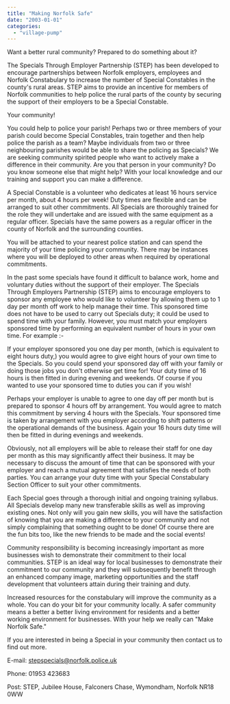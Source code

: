 ```yaml
---
title: "Making Norfolk Safe"
date: "2003-01-01"
categories: 
  - "village-pump"
---
```


Want a better rural community? Prepared to do something about it?

The Specials Through Employer Partnership (STEP) has been developed to encourage partnerships between Norfolk employers, employees and Norfolk Constabulary to increase the number of Special Constables in the county's rural areas. STEP aims to provide an incentive for members of Norfolk communities to help police the rural parts of the county by securing the support of their employers to be a Special Constable.

Your community!

You could help to police your parish! Perhaps two or three members of your parish could become Special Constables, train together and then help police the parish as a team? Maybe individuals from two or three neighbouring parishes would be able to share the policing as Specials? We are seeking community spirited people who want to actively make a difference in their community. Are you that person in your community? Do you know someone else that might help? With your local knowledge and our training and support you can make a difference.

A Special Constable is a volunteer who dedicates at least 16 hours service per month, about 4 hours per week! Duty times are flexible and can be arranged to suit other commitments. All Specials are thoroughly trained for the role they will undertake and are issued with the same equipment as a regular officer. Specials have the same powers as a regular officer in the county of Norfolk and the surrounding counties.

You will be attached to your nearest police station and can spend the majority of your time policing your community. There may be instances where you will be deployed to other areas when required by operational commitments.

In the past some specials have found it difficult to balance work, home and voluntary duties without the support of their employer. The Specials Through Employers Partnership (STEP) aims to encourage employers to sponsor any employee who would like to volunteer by allowing them up to 1 day per month off work to help manage their time. This sponsored time does not have to be used to carry out Specials duty; it could be used to spend time with your family. However, you must match your employers sponsored time by performing an equivalent number of hours in your own time. For example :-

If your employer sponsored you one day per month, (which is equivalent to eight hours duty,) you would agree to give eight hours of your own time to the Specials. So you could spend your sponsored day off with your family or doing those jobs you don't otherwise get time for! Your duty time of 16 hours is then fitted in during evening and weekends. Of course if you wanted to use your sponsored time to duties you can if you wish!

Perhaps your employer is unable to agree to one day off per month but is prepared to sponsor 4 hours off by arrangement. You would agree to match this commitment by serving 4 hours with the Specials. Your sponsored time is taken by arrangement with you employer according to shift patterns or the operational demands of the business. Again your 16 hours duty time will then be fitted in during evenings and weekends.

Obviously, not all employers will be able to release their staff for one day per month as this may significantly affect their business. It may be necessary to discuss the amount of time that can be sponsored with your employer and reach a mutual agreement that satisfies the needs of both parties. You can arrange your duty time with your Special Constabulary Section Officer to suit your other commitments.

Each Special goes through a thorough initial and ongoing training syllabus. All Specials develop many new transferable skills as well as improving existing ones. Not only will you gain new skills, you will have the satisfaction of knowing that you are making a difference to your community and not simply complaining that something ought to be done! Of course there are the fun bits too, like the new friends to be made and the social events!

Community responsibility is becoming increasingly important as more businesses wish to demonstrate their commitment to their local communities. STEP is an ideal way for local businesses to demonstrate their commitment to our community and they will subsequently benefit through an enhanced company image, marketing opportunities and the staff development that volunteers attain during their training and duty.

Increased resources for the constabulary will improve the community as a whole. You can do your bit for your community locally. A safer community means a better a better living environment for residents and a better working environment for businesses. With your help we really can "Make Norfolk Safe."

If you are interested in being a Special in your community then contact us to find out more.

E-mail: stepspecials@norfolk.police.uk

Phone: 01953 423683

Post: STEP, Jubilee House, Falconers Chase, Wymondham, Norfolk NR18 0WW
